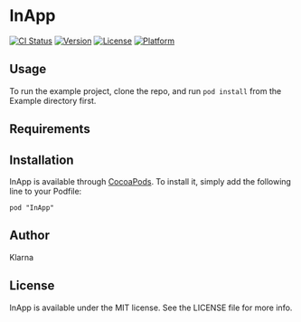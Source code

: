 # InApp

[![CI Status](https://api.travis-ci.org/yuval-netanel/inapp-ios.svg?style=flat)](https://api.travis-ci.org/yuval-netanel/inapp-ios.svg)
[![Version](https://img.shields.io/cocoapods/v/InApp.svg?style=flat)](http://cocoadocs.org/docsets/InApp)
[![License](https://img.shields.io/cocoapods/l/InApp.svg?style=flat)](http://cocoadocs.org/docsets/InApp)
[![Platform](https://img.shields.io/cocoapods/p/InApp.svg?style=flat)](http://cocoadocs.org/docsets/InApp)

## Usage

To run the example project, clone the repo, and run `pod install` from the Example directory first.

## Requirements

## Installation

InApp is available through [CocoaPods](http://cocoapods.org). To install
it, simply add the following line to your Podfile:

    pod "InApp"

## Author

Klarna

## License

InApp is available under the MIT license. See the LICENSE file for more info.

